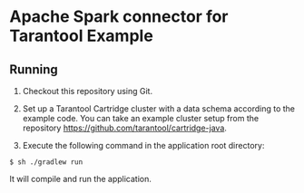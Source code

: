 # Apache Spark connector for Tarantool Example

## Running

1. Checkout this repository using Git.

2. Set up a Tarantool Cartridge cluster with a data schema according to the 
example code. You can take an example cluster setup from the repository
https://github.com/tarantool/cartridge-java.

3. Execute the following command in the application root directory:
```
$ sh ./gradlew run
```
It will compile and run the application.
